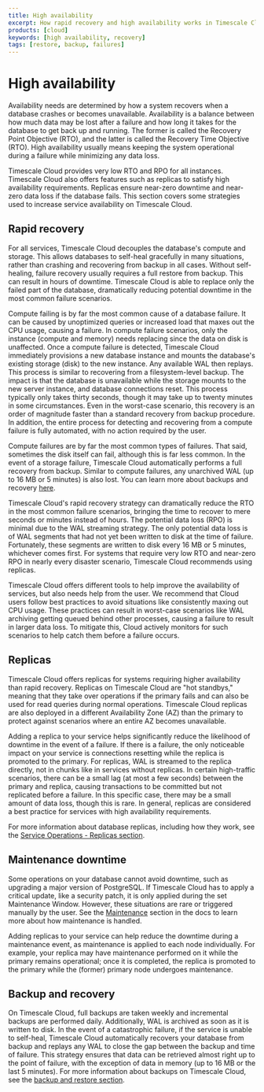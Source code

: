 ```yaml
---
title: High availability
excerpt: How rapid recovery and high availability works in Timescale Cloud
products: [cloud]
keywords: [high availability, recovery]
tags: [restore, backup, failures]
---
```


# High availability

Availability needs are determined by how a system recovers when a
database crashes or becomes unavailable. Availability is a balance
between how much data may be lost after a failure and how long it
takes for the database to get back up and running. The former is
called the Recovery Point Objective (RTO), and the latter is called
the Recovery Time Objective (RTO). High availability usually means
keeping the system operational during a failure while minimizing any
data loss.

Timescale Cloud provides very low RTO and RPO for all instances.
Timescale Cloud also offers features such as
replicas to satisfy high availability requirements. Replicas ensure near-zero
downtime and near-zero data loss if the database fails. This section covers
some strategies used to increase service availability on Timescale
Cloud.

## Rapid recovery

For all services, Timescale Cloud decouples the database's compute and
storage. This allows databases to self-heal gracefully in many situations,
rather than crashing and recovering from backup in all cases. Without self-healing,
failure recovery usually requires a full restore from backup. This
can result in hours of downtime. Timescale Cloud is able to replace
only the failed part of the database, dramatically reducing potential
downtime in the most common failure scenarios.

Compute failing is by far the most common cause of a database failure.
It can be caused by unoptimized queries or increased load that maxes
out the CPU usage, causing a failure. In compute failure scenarios,
only the instance (compute and memory) needs replacing since the
data on disk is unaffected. Once a compute failure is detected,
Timescale Cloud immediately provisions a new database instance and
mounts the database's existing storage (disk) to the new instance. Any
available WAL then replays. This process is similar to recovering from
a filesystem-level backup. The impact is that the database is
unavailable while the storage mounts to the new server instance, and
database connections reset. This process typically only takes thirty
seconds, though it may take up to twenty minutes in some circumstances.
Even in the worst-case scenario, this recovery is an order of magnitude
faster than a standard recovery from backup procedure. In addition, the
entire process for detecting and recovering from a compute failure is
fully automated, with no action required by the user.

Compute failures are by far the most common types of failures. That
said, sometimes the disk itself can fail, although this is far less
common. In the event of a storage failure, Timescale Cloud
automatically performs a full recovery from backup. Similar to compute
failures, any unarchived WAL (up to 16&nbsp;MB or 5 minutes) is also lost. You
can learn more about backups and recovery [here][cloud-backup].

Timescale Cloud's rapid recovery strategy can dramatically reduce the
RTO in the most common failure scenarios, bringing the time to recover
to mere seconds or minutes instead of hours. The potential data loss
(RPO) is minimal due to the WAL streaming strategy. The only potential
data loss is of WAL segments that had not yet been written to disk at
the time of failure. Fortunately, these segments are written to disk
every 16 MB or 5 minutes, whichever comes first. For systems that
require very low RTO and near-zero RPO in nearly every disaster
scenario, Timescale Cloud recommends using replicas.

<Highlight type="note">
Timescale Cloud offers different tools to help improve the availability
of services, but also needs help from the user. We recommend that Cloud
users follow best practices to avoid situations like consistently
maxing out CPU usage. These practices can result in worst-case
scenarios like WAL archiving getting queued behind other processes,
causing a failure to result in larger data loss.
To mitigate this, Cloud actively monitors for such scenarios to
help catch them before a failure occurs.
</Highlight>

## Replicas

Timescale Cloud offers replicas for systems requiring higher
availability than rapid recovery. Replicas on Timescale Cloud are "hot
standbys," meaning that they take over operations if the primary fails
and can also be used for read queries during normal operations.
Timescale Cloud replicas are also deployed in a different Availability
Zone (AZ) than the primary to protect against scenarios where an entire
AZ becomes unavailable.

Adding a replica to your service helps significantly reduce the
likelihood of downtime in the event of a failure. If there is a
failure, the only noticeable impact on your service is connections
resetting while the replica is promoted to the primary. For replicas,
WAL is streamed to the replica directly, not in chunks like in services
without replicas. In certain high-traffic scenarios, there can be a
small lag (at most a few seconds) between the primary and replica,
causing transactions to be committed but not replicated before a
failure. In this specific case, there may be a small amount of data
loss, though this is rare. In general, replicas are considered a best
practice for services with high availability requirements.

For more information about database replicas, including how they work,
see the [Service Operations - Replicas section][db-replicas].

## Maintenance downtime

Some operations on your database cannot avoid downtime, such as
upgrading a major version of PostgreSQL. If Timescale Cloud has to
apply a critical update, like a security patch, it is only applied
during the set Maintenance Window. However, these situations are rare
or triggered manually by the user. See the [Maintenance][maintenance] section in the
docs to learn more about how maintenance is handled.

Adding replicas to your service can help reduce the downtime during a
maintenance event, as maintenance is applied to each node individually.
For example, your replica may have maintenance performed on it while
the primary remains operational; once it is completed, the replica is
promoted to the primary while the (former) primary node undergoes
maintenance.

## Backup and recovery

On Timescale Cloud, full backups are taken weekly and incremental
backups are performed daily. Additionally, WAL is archived as soon as it
is written to disk. In the event of a catastrophic failure, if the
service is unable to self-heal, Timescale Cloud automatically
recovers your database from backup and replays any WAL to close the gap
between the backup and time of failure. This strategy ensures that data
can be retrieved almost right up to the point of failure, with the
exception of data in memory (up to 16&nbsp;MB or the last 5 minutes). For
more information about backups on Timescale Cloud, see the
[backup and restore section][cloud-backup].

[cloud-backup]: /use-timescale/:currentVersion:/backup-restore-cloud/
[db-replicas]: /use-timescale/:currentVersion/services/replicas/
[maintenance]: /use-timescale/:currentVersion:/services/maintenance/
